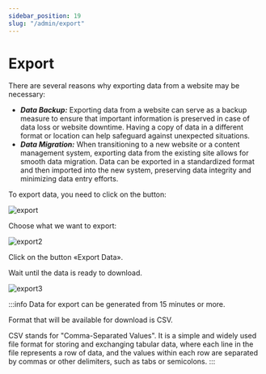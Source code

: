 ```yaml
---
sidebar_position: 19
slug: "/admin/export"
---
```


# Export

There are several reasons why exporting data from a website may be necessary:

- **_Data Backup:_** Exporting data from a website can serve as a backup measure to ensure that important information is preserved in case of data loss or website downtime. Having a copy of data in a different format or location can help safeguard against unexpected situations.
- **_Data Migration:_** When transitioning to a new website or a content management system, exporting data from the existing site allows for smooth data migration. Data can be exported in a standardized format and then imported into the new system, preserving data integrity and minimizing data entry efforts.

To export data, you need to click on the button:

![export](/img/export.png)

Choose what we want to export:

![export2](/img/export2.png)

Click on the button «Export Data».

Wait until the data is ready to download.

![export3](/img/export3.png)

:::info
Data for export can be generated from 15 minutes or more.

Format that will be available for download is CSV.

CSV stands for "Comma-Separated Values". It is a simple and widely used file format for storing and exchanging tabular data, where each line in the file represents a row of data, and the values within each row are separated by commas or other delimiters, such as tabs or semicolons.
:::
